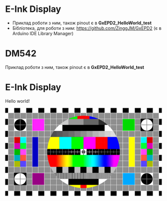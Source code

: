 # E-Ink Display

- Приклад роботи з ним, також pinout є в **GxEPD2_HelloWorld_test**
- Бібліотека, для роботи з ним: <https://github.com/ZinggJM/GxEPD2> (є в Arduino IDE Library Manager)

# DM542

Приклад роботи з ним, також pinout є в **GxEPD2_HelloWorld_test**

# E-Ink Display
Hello world!

![Reference image](/_images/test.jpg)